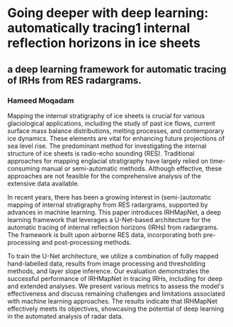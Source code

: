 # Going deeper with deep learning: automatically tracing1 internal reflection horizons in ice sheets

## a deep learning framework for automatic tracing of IRHs from RES radargrams. 

### Hameed Moqadam


Mapping the internal stratigraphy of ice sheets is crucial for various glaciological applications, including the study of past ice flows, current surface mass balance distributions, melting processes, and contemporary ice dynamics. These elements are vital for enhancing future projections of sea level rise. The predominant method for investigating the internal structure of ice sheets is radio-echo sounding (RES). Traditional approaches for mapping englacial stratigraphy have largely relied on time-consuming manual or semi-automatic methods. Although effective, these approaches are not feasible for the comprehensive analysis of the extensive data available.

In recent years, there has been a growing interest in (semi-)automatic mapping of internal stratigraphy from RES radargrams, supported by advances in machine learning. This paper introduces IRHMapNet, a deep learning framework that leverages a U-Net-based architecture for the automatic tracing of internal reflection horizons (IRHs) from radargrams. The framework is built upon airborne RES data, incorporating both pre-processing and post-processing methods.

To train the U-Net architecture, we utilize a combination of fully mapped hand-labelled data, results from image processing and thresholding methods, and layer slope inference. Our evaluation demonstrates the successful performance of IRHMapNet in tracing IRHs, including for deep and extended analyses. We present various metrics to assess the model's effectiveness and discuss remaining challenges and limitations associated with machine learning approaches. The results indicate that IRHMapNet effectively meets its objectives, showcasing the potential of deep learning in the automated analysis of radar data.
